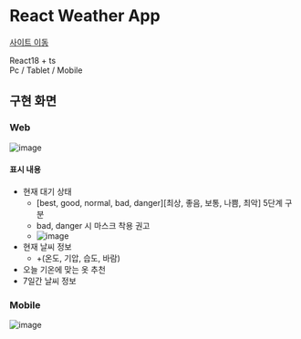 # React Weather App
[사이트 이동](https://jyeon-weather.netlify.app/)

React18 + ts<br />
Pc / Tablet / Mobile

## 구현 화면
### Web
![image](https://github.com/doryJyeon/react-weather-app/assets/125242321/2b4beafc-2cfc-4246-8fb6-9a2f2909995b)

#### 표시 내용
* 현재 대기 상태
  * [best, good, normal, bad, danger][최상, 좋음, 보통, 나쁨, 최악] 5단계 구분
  * bad, danger 시 마스크 착용 권고
  * ![image](https://github.com/doryJyeon/react-weather-app/assets/125242321/e9545d1b-0eef-425b-8c00-3d1e3115a88b)
* 현재 날씨 정보
  * +(온도, 기압, 습도, 바람)
* 오늘 기온에 맞는 옷 추천
* 7일간 날씨 정보

### Mobile
![image](https://github.com/doryJyeon/react-weather-app/assets/125242321/a5aebeae-5265-4875-adba-09bd36629050)
